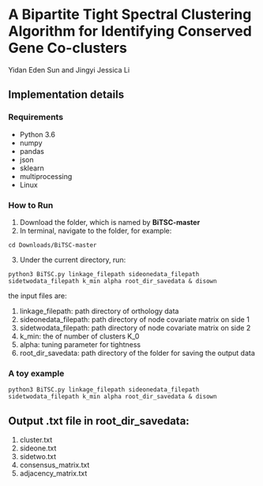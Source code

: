 # A Bipartite Tight Spectral Clustering Algorithm for Identifying Conserved Gene Co-clusters
Yidan Eden Sun and Jingyi Jessica Li

## Implementation details

### Requirements
* Python 3.6
* numpy
* pandas
* json
* sklearn
* multiprocessing
* Linux

### How to Run
1. Download the folder, which is named by **BiTSC-master**
2. In terminal, navigate to the folder, for example:
```
cd Downloads/BiTSC-master
```
3. Under the current directory, run:
```
python3 BiTSC.py linkage_filepath sideonedata_filepath sidetwodata_filepath k_min alpha root_dir_savedata & disown
```
the input files are: 
1. linkage_filepath: path directory of orthology data
2. sideonedata_filepath: path directory of node covariate matrix on side 1
3. sidetwodata_filepath: path directory of node covariate matrix on side 2
4. k_min: the of number of clusters K_0
5. alpha: tuning parameter for tightness
6. root_dir_savedata: path directory of the folder for saving the output data

### A toy example
```
python3 BiTSC.py linkage_filepath sideonedata_filepath sidetwodata_filepath k_min alpha root_dir_savedata & disown
```

## Output .txt file in root_dir_savedata:
1. cluster.txt
2. sideone.txt
3. sidetwo.txt
4. consensus_matrix.txt
5. adjacency_matrix.txt
